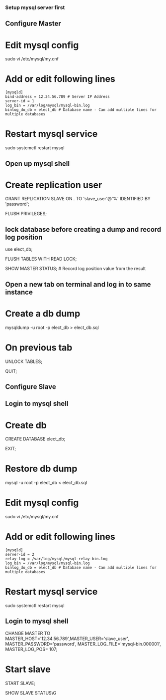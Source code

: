 ### Setup mysql server first

## Configure Master

# Edit mysql config
sudo vi /etc/mysql/my.cnf

# Add or edit following lines
    [mysqld]
    bind-address = 12.34.56.789 # Server IP Address
    server-id = 1
    log_bin = /var/log/mysql/mysql-bin.log
    binlog_do_db = elect_db # Database name - Can add multiple lines for multiple databases

# Restart mysql service
sudo systemctl restart mysql

## Open up mysql shell

# Create replication user
GRANT REPLICATION SLAVE ON *.* TO 'slave_user'@'%' IDENTIFIED BY 'password';

FLUSH PRIVILEGES;

## lock database before creating a dump and record log position 
use elect_db;

FLUSH TABLES WITH READ LOCK;

SHOW MASTER STATUS; # Record log position value from the result

## Open a new tab on terminal and log in to same instance

# Create a db dump
mysqldump -u root -p elect_db > elect_db.sql

# On previous tab
UNLOCK TABLES;

QUIT;


## Configure Slave

## Login to mysql shell

# Create db
CREATE DATABASE elect_db;

EXIT;

# Restore db dump
mysql -u root -p elect_db < elect_db.sql


# Edit mysql config
sudo vi /etc/mysql/my.cnf

# Add or edit following lines
    [mysqld]
    server-id = 2
    relay-log = /var/log/mysql/mysql-relay-bin.log
    log_bin = /var/log/mysql/mysql-bin.log
    binlog_do_db = elect_db # Database name - Can add multiple lines for multiple databases


# Restart mysql service
sudo systemctl restart mysql

## Login to mysql shell

CHANGE MASTER TO MASTER_HOST='12.34.56.789',MASTER_USER='slave_user', MASTER_PASSWORD='password', MASTER_LOG_FILE='mysql-bin.000001', MASTER_LOG_POS=  107;


# Start slave
START SLAVE;

SHOW SLAVE STATUS\G